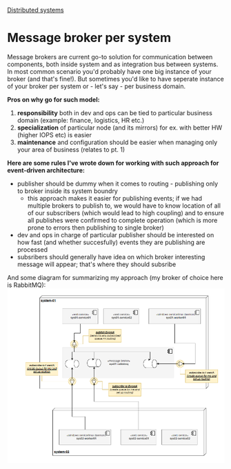 [Distributed systems](/architecture/distributed-systems)
# Message broker per system

Message brokers are current go-to solution for communication between components, both inside system and as integration bus between systems.
In most common scenario you'd probably have one big instance of your broker (and that's fine!).
But sometimes you'd like to have seperate instance of your broker per system or - let's say - per business domain.

**Pros on why go for such model:**
1. **responsibility** both in dev and ops can be tied to particular business domain (example: finance, logistics, HR etc.)
2. **specialization** of particular node (and its mirrors) for ex. with better HW (higher IOPS etc) is easier
3. **maintenance** and configuration should be easier when managing only your area of business (relates to pt. 1)

**Here are some rules I've wrote down for working with such approach for event-driven architecture:**
- publisher should be dummy when it comes to routing - publishing only to broker inside its system boundry
  - this approach makes it easier for publishing events; if we had multiple brokers to publish to, we would have to know location of all of our subscribers (which would lead to high coupling) and to ensure all publishes were confirmed to complete operation (which is more prone to errors then publishing to single broker)  
- dev and ops in charge of particular publisher should be interested on how fast (and whether succesfully) events they are publishing are processed
- subsribers should generally have idea on which broker interesting message will appear; that's where they should subsribe


And some diagram for summarizing my approach (my broker of choice here is RabbitMQ):
![Diagram](https://raw.githubusercontent.com/m-wilczynski/notes-on-software/master/architecture/distributed-systems/message-broker-per-system.png)


